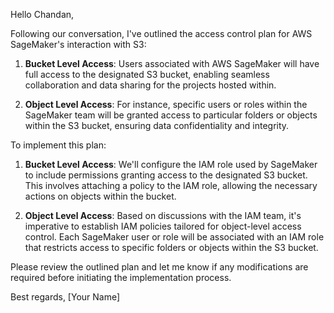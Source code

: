 Hello Chandan,

Following our conversation, I've outlined the access control plan for AWS SageMaker's interaction with S3:

1. **Bucket Level Access**:
   Users associated with AWS SageMaker will have full access to the designated S3 bucket, enabling seamless collaboration and data sharing for the projects hosted within.

2. **Object Level Access**:
   For instance, specific users or roles within the SageMaker team will be granted access to particular folders or objects within the S3 bucket, ensuring data confidentiality and integrity.

To implement this plan:

1. **Bucket Level Access**:
   We'll configure the IAM role used by SageMaker to include permissions granting access to the designated S3 bucket. This involves attaching a policy to the IAM role, allowing the necessary actions on objects within the bucket.

2. **Object Level Access**:
   Based on discussions with the IAM team, it's imperative to establish IAM policies tailored for object-level access control. Each SageMaker user or role will be associated with an IAM role that restricts access to specific folders or objects within the S3 bucket.

Please review the outlined plan and let me know if any modifications are required before initiating the implementation process.

Best regards,
[Your Name]
